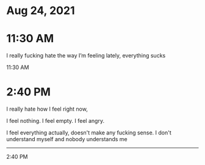 # Aug 24, 2021

# 11:30 AM

I really fucking hate the way I’m feeling lately, everything sucks

11:30 AM

# 2:40 PM

I really hate how I feel right now,

I feel nothing\. I feel empty\. I feel angry\.

I feel everything actually, doesn't make any fucking sense\. I don't understand myself and nobody understands me

---

2:40 PM
